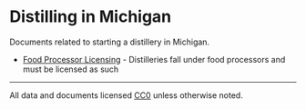 Distilling in Michigan
==========

Documents related to starting a distillery in Michigan.

* [Food Processor Licensing](food-law/README.md) - Distilleries fall under food processors and must be licensed as such

---
All data and documents licensed [CC0](http://creativecommons.org/publicdomain/zero/1.0/) unless otherwise noted.
